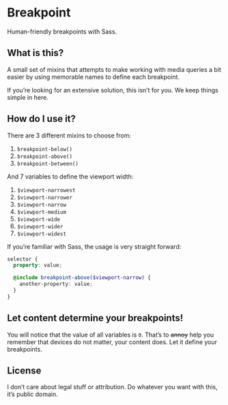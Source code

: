 # Breakpoint

Human-friendly breakpoints with Sass.

## What is this?

A small set of mixins that attempts to make working with media queries a bit
easier by using memorable names to define each breakpoint.

If you’re looking for an extensive solution, this isn’t for you. We keep things
simple in here.

## How do I use it?

There are 3 different mixins to choose from:

1. `breakpoint-below()`
2. `breakpoint-above()`
3. `breakpoint-between()`

And 7 variables to define the viewport width:

1. `$viewport-narrowest`
2. `$viewport-narrower`
3. `$viewport-narrow`
4. `$viewport-medium`
5. `$viewport-wide`
6. `$viewport-wider`
7. `$viewport-widest`

If you’re familiar with Sass, the usage is very straight forward:

```scss
selector {
  property: value;

  @include breakpoint-above($viewport-narrow) {
    another-property: value;
  }
}
```

## Let content determine your breakpoints!

You will notice that the value of all variables is `0`. That’s to ~~annoy~~
help you remember that devices do not matter, your content does. Let it define
your breakpoints.

## License

I don’t care about legal stuff or attribution. Do whatever you want with this,
it’s public domain.
